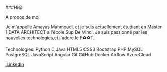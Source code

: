 ###Hi😀


A propos de moi:

Je m'appelle Amayas Mahmoudi, et je suis actuellement étudiant en Master 1 DATA ARCHITECT a l'école Sup De Vinci.
Je suis passionné par les nouvelles technologies,et j'adore le F⚽⚽T.

Technologies:
Python C Java HTML5 CSS3 Bootstrap PHP MySQL PostgreSQL  JavaScript Angular  Git GitHub Docker Airflow AzureCloud

[lLinkedIn](https://www.linkedin.com/in/amayas-mhd/)

